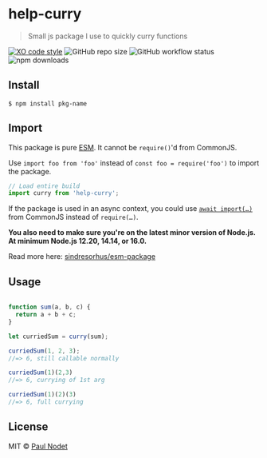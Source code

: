 # help-curry
> Small js package I use to quickly curry functions

[![XO code style](https://img.shields.io/badge/code_style-XO-5ed9c7.svg)](https://github.com/xojs/xo)
![GitHub repo size](https://img.shields.io/github/repo-size/pnxdxt/help-curry)
![GitHub workflow status](https://img.shields.io/github/workflow/status/pnxdxt/help-curry/CI)
![npm downloads](https://img.shields.io/npm/dt/help-curry)

## Install
```
$ npm install pkg-name
```
## Import

This package is pure [ESM](https://developer.mozilla.org/en-US/docs/Web/JavaScript/Guide/Modules). It cannot be `require()`'d from CommonJS.

Use `import foo from 'foo'` instead of `const foo = require('foo')` to import the package.

```js
// Load entire build
import curry from 'help-curry';
```
If the package is used in an async context, you could use [`await import(…)`](https://developer.mozilla.org/en-US/docs/Web/JavaScript/Reference/Statements/import#dynamic_imports) from CommonJS instead of `require(…)`.

**You also need to make sure you're on the latest minor version of Node.js. At minimum Node.js 12.20, 14.14, or 16.0.**

Read more here: [sindresorhus/esm-package](https://gist.github.com/sindresorhus/a39789f98801d908bbc7ff3ecc99d99c)


## Usage

```js

function sum(a, b, c) {
  return a + b + c;
}

let curriedSum = curry(sum);

curriedSum(1, 2, 3);
//=> 6, still callable normally

curriedSum(1)(2,3)
//=> 6, currying of 1st arg

curriedSum(1)(2)(3)
//=> 6, full currying
```

## License

MIT © [Paul Nodet](https://pnodet.com)
